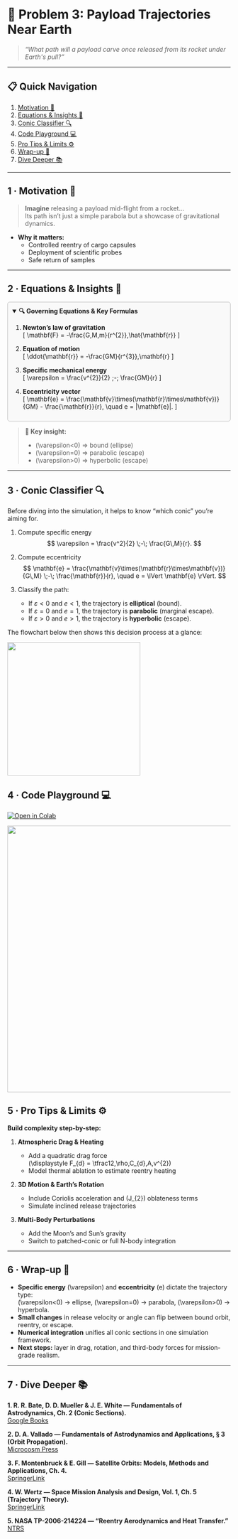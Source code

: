 <!-- ╭────────────────────────────────────────────────╮
     │   🚀  Gravity · Problem 3 — Payload Trajectories Near Earth   │
     ╰────────────────────────────────────────────────╯ -->

# 🚀 **Problem 3: Payload Trajectories Near Earth**

> *“What path will a payload carve once released from its rocket under Earth's pull?”*  

---

## 📋 Quick Navigation
1. [Motivation 🎯](#motivation)  
2. [Equations & Insights 🔭](#theory)  
3. [Conic Classifier 🔍](#classifier)  
4. [Code Playground 💻](#implementation)  
5. [Pro Tips & Limits ⚙️](#limitations)  
6. [Wrap-up 📝](#conclusions)  
7. [Dive Deeper 📚](#references)  

---

<a name="motivation"></a>
## 1 · Motivation 🎯  
> **Imagine** releasing a payload mid-flight from a rocket…  
> Its path isn’t just a simple parabola but a showcase of gravitational dynamics.

- **Why it matters:**  
  - Controlled reentry of cargo capsules  
  - Deployment of scientific probes  
  - Safe return of samples  

---

<a name="theory"></a>
## 2 · Equations & Insights 🔭

<details open style="border:1px solid #bbb; padding:10px; border-radius:5px; background:#f9f9f9;">
<summary><strong>🔍 Governing Equations & Key Formulas</strong></summary>

1. **Newton’s law of gravitation**  
   \[
     \mathbf{F} = -\frac{G\,M\,m}{r^{2}}\,\hat{\mathbf{r}}
   \]

2. **Equation of motion**  
   \[
     \ddot{\mathbf{r}} = -\frac{GM}{r^{3}}\,\mathbf{r}
   \]

3. **Specific mechanical energy**  
   \[
     \varepsilon = \frac{v^{2}}{2} \;-\; \frac{GM}{r}
   \]

4. **Eccentricity vector**  
   \[
     \mathbf{e}
     = \frac{\mathbf{v}\times(\mathbf{r}\times\mathbf{v})}{GM}
       - \frac{\mathbf{r}}{r},
     \quad
     e = \|\mathbf{e}\|.
   \]
</details>

> **🔑 Key insight:**  
> - \(\varepsilon<0\) ⇒ bound (ellipse)  
> - \(\varepsilon=0\) ⇒ parabolic (escape)  
> - \(\varepsilon>0\) ⇒ hyperbolic (escape)

---

<a name="classifier"></a>
## 3 · Conic Classifier 🔍

Before diving into the simulation, it helps to know “which conic” you’re aiming for.

1. Compute specific energy  
   $$
   \varepsilon = \frac{v^2}{2} \;-\; \frac{G\,M}{r}.
   $$

2. Compute eccentricity  
   $$
   \mathbf{e}
     = \frac{\mathbf{v}\times(\mathbf{r}\times\mathbf{v})}{G\,M}
       \;-\; \frac{\mathbf{r}}{r},
   \quad
   e = \lVert \mathbf{e} \rVert.
   $$

3. Classify the path:  
   - If $\varepsilon < 0$ and $e < 1$, the trajectory is **elliptical** (bound).  
   - If $\varepsilon = 0$ and $e = 1$, the trajectory is **parabolic** (marginal escape).  
   - If $\varepsilon > 0$ and $e > 1$, the trajectory is **hyperbolic** (escape).  

The flowchart below then shows this decision process at a glance:

<img src="https://i.imgur.com/xqE2pB3.png" width="300">

<a name="implementation"></a>
## 4 · Code Playground 💻

[![Open in Colab](https://colab.research.google.com/assets/colab-badge.svg)](https://colab.research.google.com/drive/1gnPgdtP5c-d5Qyq4MSk7X2K-EFL1byAn?usp=sharing)

<img src="https://i.imgur.com/8s36wPD.png" width="600">

<a name="limitations"></a>
## 5 · Pro Tips & Limits ⚙️

**Build complexity step-by-step:**
1. **Atmospheric Drag & Heating**  
   - Add a quadratic drag force  
     \(\displaystyle F_{d} = \tfrac12\,\rho\,C_{d}\,A\,v^{2}\)  
   - Model thermal ablation to estimate reentry heating  

2. **3D Motion & Earth’s Rotation**  
   - Include Coriolis acceleration and \(J_{2}\) oblateness terms  
   - Simulate inclined release trajectories  

3. **Multi-Body Perturbations**  
   - Add the Moon’s and Sun’s gravity  
   - Switch to patched-conic or full N-body integration  

---

<a name="conclusions"></a>
## 6 · Wrap-up 📝

- **Specific energy** \(\varepsilon\) and **eccentricity** \(e\) dictate the trajectory type:  
  \(\varepsilon<0\) → ellipse, \(\varepsilon=0\) → parabola, \(\varepsilon>0\) → hyperbola.  
- **Small changes** in release velocity or angle can flip between bound orbit, reentry, or escape.  
- **Numerical integration** unifies all conic sections in one simulation framework.  
- **Next steps:** layer in drag, rotation, and third-body forces for mission-grade realism.  

---

<a name="references"></a>
## 7 · Dive Deeper 📚

**1. R. R. Bate, D. D. Mueller & J. E. White — Fundamentals of Astrodynamics, Ch. 2 (Conic Sections).**  
[Google Books](https://books.google.com/books?id=UtJK8cetqGkC)

**2. D. A. Vallado — Fundamentals of Astrodynamics and Applications, § 3 (Orbit Propagation).**  
[Microcosm Press](https://www.microcosmpress.com/shop/fundamentals-of-astrodynamics-and-applications/)

**3. F. Montenbruck & E. Gill — Satellite Orbits: Models, Methods and Applications, Ch. 4.**  
[SpringerLink](https://link.springer.com/book/10.1007/978-3-642-58351-3)

**4. W. Wertz — Space Mission Analysis and Design, Vol. 1, Ch. 5 (Trajectory Theory).**  
[SpringerLink](https://link.springer.com/book/10.1007/0-387-22441-1)

**5. NASA TP-2006-214224 — “Reentry Aerodynamics and Heat Transfer.”**  
[NTRS](https://ntrs.nasa.gov/citations/20070015472)